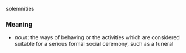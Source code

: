 solemnities
### Meaning
+ _noun_: the ways of behaving or the activities which are considered suitable for a serious formal social ceremony, such as a funeral
